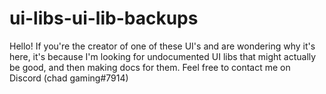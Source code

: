 # ui-libs-ui-lib-backups
Hello! If you're the creator of one of these UI's and are wondering why it's here, it's because I'm looking for undocumented UI libs that might actually be good, and then making docs for them.
Feel free to contact me on Discord (chad gaming#7914)
